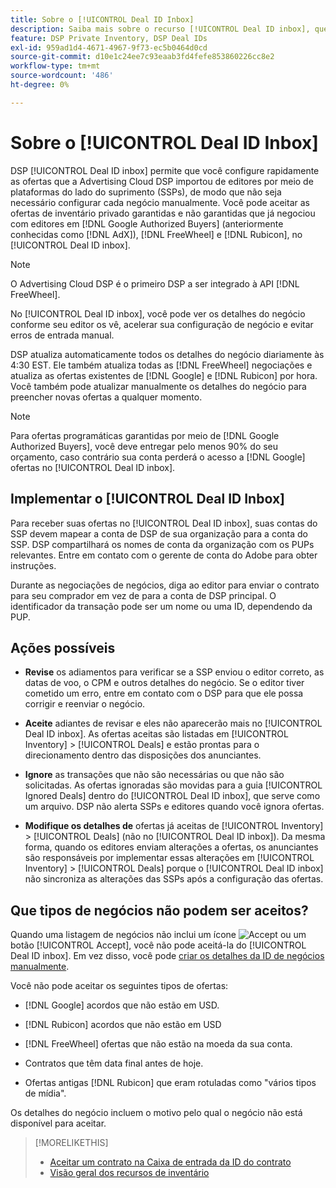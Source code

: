 ```yaml
---
title: Sobre o [!UICONTROL Deal ID Inbox]
description: Saiba mais sobre o recurso [!UICONTROL Deal ID inbox], que permite aceitar ofertas privadas que você já negociou com editores em [!DNL Google Authorized Buyers], [!DNL FreeWheel], and [!DNL Rubicon].
feature: DSP Private Inventory, DSP Deal IDs
exl-id: 959ad1d4-4671-4967-9f73-ec5b0464d0cd
source-git-commit: d10e1c24ee7c93eaab3fd4fefe853860226cc8e2
workflow-type: tm+mt
source-wordcount: '486'
ht-degree: 0%

---
```


# Sobre o [!UICONTROL Deal ID Inbox]

DSP [!UICONTROL Deal ID inbox] permite que você configure rapidamente as ofertas que a Advertising Cloud DSP importou de editores por meio de plataformas do lado do suprimento (SSPs), de modo que não seja necessário configurar cada negócio manualmente. Você pode aceitar as ofertas de inventário privado garantidas e não garantidas que já negociou com editores em [!DNL Google Authorized Buyers] (anteriormente conhecidas como [!DNL AdX]), [!DNL FreeWheel] e [!DNL Rubicon], no [!UICONTROL Deal ID inbox].

>[!NOTE]
>
>O Advertising Cloud DSP é o primeiro DSP a ser integrado à API [!DNL FreeWheel].

No [!UICONTROL Deal ID inbox], você pode ver os detalhes do negócio conforme seu editor os vê, acelerar sua configuração de negócio e evitar erros de entrada manual.

DSP atualiza automaticamente todos os detalhes do negócio diariamente às 4:30 EST. Ele também atualiza todas as [!DNL FreeWheel] negociações e atualiza as ofertas existentes de [!DNL Google] e [!DNL Rubicon] por hora. Você também pode atualizar manualmente os detalhes do negócio para preencher novas ofertas a qualquer momento.

<!-- MC: I'm not sure where I got the following. Is this currently true? -->
>[!NOTE]
>
>Para ofertas programáticas garantidas por meio de [!DNL Google Authorized Buyers], você deve entregar pelo menos 90% do seu orçamento, caso contrário sua conta perderá o acesso a [!DNL Google] ofertas no [!UICONTROL Deal ID inbox].

## Implementar o [!UICONTROL Deal ID Inbox]

Para receber suas ofertas no [!UICONTROL Deal ID inbox], suas contas do SSP devem mapear a conta de DSP de sua organização para a conta do SSP. DSP compartilhará os nomes de conta da organização com os PUPs relevantes. Entre em contato com o gerente de conta do Adobe para obter instruções.

Durante as negociações de negócios, diga ao editor para enviar o contrato para seu comprador em vez de para a conta de DSP principal. O identificador da transação pode ser um nome ou uma ID, dependendo da PUP.

## Ações possíveis

* **Revise** os adiamentos para verificar se a SSP enviou o editor correto, as datas de voo, o CPM e outros detalhes do negócio. Se o editor tiver cometido um erro, entre em contato com o DSP para que ele possa corrigir e reenviar o negócio.

* **Aceite** adiantes de revisar e eles não aparecerão mais no  [!UICONTROL Deal ID inbox]. As ofertas aceitas são listadas em [!UICONTROL Inventory] > [!UICONTROL Deals] e estão prontas para o direcionamento dentro das disposições dos anunciantes.

* **Ignore** as transações que não são necessárias ou que não são solicitadas. As ofertas ignoradas são movidas para a guia [!UICONTROL Ignored Deals] dentro do [!UICONTROL Deal ID inbox], que serve como um arquivo. DSP não alerta SSPs e editores quando você ignora ofertas.

* **Modifique os detalhes de** ofertas já aceitas de  [!UICONTROL Inventory] >  [!UICONTROL Deals] (não no  [!UICONTROL Deal ID inbox]). Da mesma forma, quando os editores enviam alterações a ofertas, os anunciantes são responsáveis por implementar essas alterações em [!UICONTROL Inventory] > [!UICONTROL Deals] porque o [!UICONTROL Deal ID inbox] não sincroniza as alterações das SSPs após a configuração das ofertas.

## Que tipos de negócios não podem ser aceitos?

Quando uma listagem de negócios não inclui um ícone ![Accept](/help/dsp/assets/accept.png) ou um botão [!UICONTROL Accept], você não pode aceitá-la do [!UICONTROL Deal ID inbox]. Em vez disso, você pode [criar os detalhes da ID de negócios manualmente](/help/dsp/inventory/deal-id-create.md).

Você não pode aceitar os seguintes tipos de ofertas:

* [!DNL Google] acordos que não estão em USD.

* [!DNL Rubicon] acordos que não estão em USD

* [!DNL FreeWheel] ofertas que não estão na moeda da sua conta.

* Contratos que têm data final antes de hoje.

* Ofertas antigas [!DNL Rubicon] que eram rotuladas como &quot;vários tipos de mídia&quot;.

Os detalhes do negócio incluem o motivo pelo qual o negócio não está disponível para aceitar.

>[!MORELIKETHIS]
>
>* [Aceitar um contrato na Caixa de entrada da ID do contrato](deal-id-inbox-accept.md)
>* [Visão geral dos recursos de inventário](inventory-overview.md)

